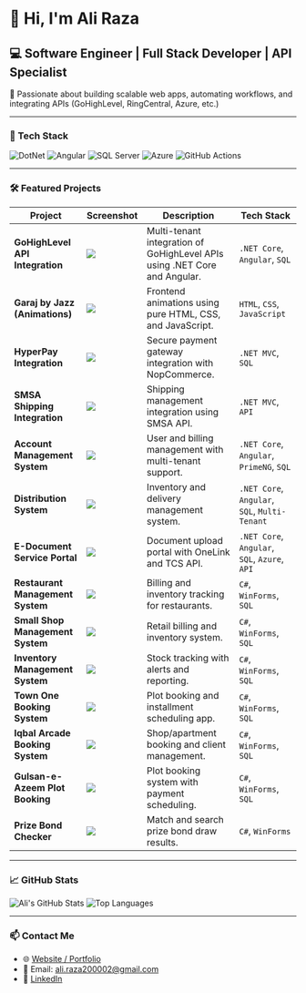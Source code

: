 # 👋 Hi, I'm Ali Raza

## 💻 Software Engineer | Full Stack Developer | API Specialist

🎯 Passionate about building scalable web apps, automating workflows, and integrating APIs (GoHighLevel, RingCentral, Azure, etc.)

---

### 🚀 Tech Stack

![DotNet](https://img.shields.io/badge/.NET_Core-512BD4?style=for-the-badge&logo=dotnet&logoColor=white)
![Angular](https://img.shields.io/badge/Angular-DD0031?style=for-the-badge&logo=angular&logoColor=white)
![SQL Server](https://img.shields.io/badge/SQL_Server-CC2927?style=for-the-badge&logo=microsoftsqlserver&logoColor=white)
![Azure](https://img.shields.io/badge/Azure-0078D4?style=for-the-badge&logo=azure-devops&logoColor=white)
![GitHub Actions](https://img.shields.io/badge/GitHub_Actions-2088FF?style=for-the-badge&logo=github-actions&logoColor=white)

---
### 🛠️ Featured Projects

| Project | Screenshot | Description | Tech Stack |
|--------|------------|-------------|------------|
| **GoHighLevel API Integration** | ![](https://dev-ali-raza.github.io/my-portfolio/images/Projects/gohighlevel-1.png) | Multi-tenant integration of GoHighLevel APIs using .NET Core and Angular. | `.NET Core`, `Angular`, `SQL` |
| **Garaj by Jazz (Animations)** | ![](https://dev-ali-raza.github.io/my-portfolio/images/Projects/garaj-2.gif) | Frontend animations using pure HTML, CSS, and JavaScript. | `HTML`, `CSS`, `JavaScript` |
| **HyperPay Integration** | ![](https://dev-ali-raza.github.io/my-portfolio/images/Projects/Hyperpay-1.png) | Secure payment gateway integration with NopCommerce. | `.NET MVC`, `SQL` |
| **SMSA Shipping Integration** | ![](https://dev-ali-raza.github.io/my-portfolio/images/Projects/Smsa-1.png) | Shipping management integration using SMSA API. | `.NET MVC`, `API` |
| **Account Management System** | ![](https://dev-ali-raza.github.io/my-portfolio/images/Projects/accountms-1.png) | User and billing management with multi-tenant support. | `.NET Core`, `Angular`, `PrimeNG`, `SQL` |
| **Distribution System** | ![](https://dev-ali-raza.github.io/my-portfolio/images/Projects/distribution-1.png) | Inventory and delivery management system. | `.NET Core`, `Angular`, `SQL`, `Multi-Tenant` |
| **E-Document Service Portal** | ![](https://dev-ali-raza.github.io/my-portfolio/images/Projects/edocument-1.png) | Document upload portal with OneLink and TCS API. | `.NET Core`, `Angular`, `SQL`, `Azure`, `API` |
| **Restaurant Management System** | ![](https://dev-ali-raza.github.io/my-portfolio/images/Projects/restaurant-1.png) | Billing and inventory tracking for restaurants. | `C#`, `WinForms`, `SQL` |
| **Small Shop Management System** | ![](https://dev-ali-raza.github.io/my-portfolio/images/Projects/shop-1.png) | Retail billing and inventory system. | `C#`, `WinForms`, `SQL` |
| **Inventory Management System** | ![](https://dev-ali-raza.github.io/my-portfolio/images/Projects/inventory-1.png) | Stock tracking with alerts and reporting. | `C#`, `WinForms`, `SQL` |
| **Town One Booking System** | ![](https://dev-ali-raza.github.io/my-portfolio/images/Projects/townone-1.png) | Plot booking and installment scheduling app. | `C#`, `WinForms`, `SQL` |
| **Iqbal Arcade Booking System** | ![](https://dev-ali-raza.github.io/my-portfolio/images/Projects/iqbalarcade-1.png) | Shop/apartment booking and client management. | `C#`, `WinForms`, `SQL` |
| **Gulsan-e-Azeem Plot Booking** | ![](https://dev-ali-raza.github.io/my-portfolio/images/Projects/gulsan-1.png) | Plot booking system with payment scheduling. | `C#`, `WinForms`, `SQL` |
| **Prize Bond Checker** | ![](https://dev-ali-raza.github.io/my-portfolio/images/Projects/prizebond-1.png) | Match and search prize bond draw results. | `C#`, `WinForms` |

---

### 📈 GitHub Stats

![Ali's GitHub Stats](https://github-readme-stats.vercel.app/api?username=ali-raza&show_icons=true&theme=default)
![Top Languages](https://github-readme-stats.vercel.app/api/top-langs/?username=ali-raza&layout=compact)

---

### 📫 Contact Me

- 🌐 [Website / Portfolio](https://dev-ali-raza.github.io/my-portfolio/)
- 📧 Email: ali.raza200002@gmail.com
- 💼 [LinkedIn](https://www.linkedin.com/in/ali-raza-884806195/)
